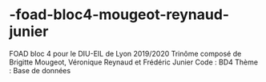 # -foad-bloc4-mougeot-reynaud-junier
FOAD bloc 4 pour le DIU-EIL de Lyon 2019/2020 Trinôme composé de Brigitte Mougeot, Véronique Reynaud et Frédéric Junier Code : BD4 Thème : Base de données

